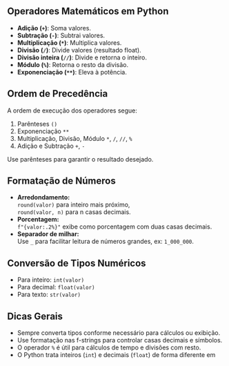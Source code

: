 ## Operadores Matemáticos em Python

- **Adição (`+`)**: Soma valores.
- **Subtração (`-`)**: Subtrai valores.
- **Multiplicação (`*`)**: Multiplica valores.
- **Divisão (`/`)**: Divide valores (resultado float).
- **Divisão inteira (`//`)**: Divide e retorna o inteiro.
- **Módulo (`%`)**: Retorna o resto da divisão.
- **Exponenciação (`**`)**: Eleva à potência.


## Ordem de Precedência

A ordem de execução dos operadores segue:
1. Parênteses `()`
2. Exponenciação `**`
3. Multiplicação, Divisão, Módulo `*`, `/`, `//`, `%`
4. Adição e Subtração `+`, `-`

Use parênteses para garantir o resultado desejado.


## Formatação de Números

- **Arredondamento:**  
  `round(valor)` para inteiro mais próximo,  
  `round(valor, n)` para n casas decimais.
- **Porcentagem:**  
  `f"{valor:.2%}"` exibe como porcentagem com duas casas decimais.
- **Separador de milhar:**  
  Use `_` para facilitar leitura de números grandes, ex: `1_000_000`.



## Conversão de Tipos Numéricos

- Para inteiro: `int(valor)`
- Para decimal: `float(valor)`
- Para texto: `str(valor)`



## Dicas Gerais

- Sempre converta tipos conforme necessário para cálculos ou exibição.
- Use formatação nas f-strings para controlar casas decimais e símbolos.
- O operador `%` é útil para cálculos de tempo e divisões com resto.
- O Python trata inteiros (`int`) e decimais (`float`) de forma diferente em